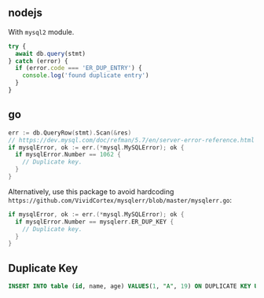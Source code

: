 ## nodejs

With `mysql2` module.

```js
try {
  await db.query(stmt)
} catch (error) {
  if (error.code === 'ER_DUP_ENTRY') {
    console.log('found duplicate entry')
  }
}
```

## go

```go
err := db.QueryRow(stmt).Scan(&res)
// https://dev.mysql.com/doc/refman/5.7/en/server-error-reference.html
if mysqlError, ok := err.(*mysql.MySQLError); ok {
  if mysqlError.Number == 1062 {
    // Duplicate key.
  }
}
```

Alternatively, use this package to avoid hardcoding `https://github.com/VividCortex/mysqlerr/blob/master/mysqlerr.go`:
```go
if mysqlError, ok := err.(*mysql.MySQLError); ok {
  if mysqlError.Number == mysqlerr.ER_DUP_KEY {
    // Duplicate key.
  }
}
```

## Duplicate Key

```sql
INSERT INTO table (id, name, age) VALUES(1, "A", 19) ON DUPLICATE KEY UPDATE name="A", age=19
```
